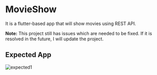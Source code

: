 # MovieShow

It is a flutter-based app that will show movies using REST API. 

__Note:__ This project still has issues which are needed to be fixed. If it is resolved in the future, I will update the project.

## Expected App

![expected1](https://github.com/Banner-19/Flutter-UIs/assets/115279831/973d8711-b4c3-4241-87d7-41d5b8ed3bdf)


